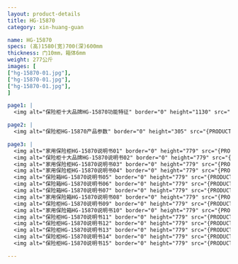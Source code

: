```yaml
---
layout: product-details
title: HG-15870
category: xin-huang-guan

name: HG-15870
specs: (高)1580(宽)700(深)600mm
thickness: 门10mm，箱体6mm
weight: 277公斤
images: [
["hg-15870-01.jpg"],
["hg-15870-01.jpg"],
["hg-15870-01.jpg"],
]

page1: |
  <img alt="保险柜十大品牌HG-15870功能特征" border="0" height="1130" src="{PRODUCT_IMAGES}products/hg-gn.jpg" width="538" />

page2: |
  <img alt="保险柜HG-15870产品参数" border="0" height="305" src="{PRODUCT_IMAGES}products/hg-cpcs.jpg" width="538" />

page3: |
  <img alt="家用保险柜HG-15870说明书01" border="0" height="779" src="{PRODUCT_IMAGES}products/hg-sm01.jpg" width="528" /><br />
  <img alt="保险柜十大品牌HG-15870说明书02" border="0" height="779" src="{PRODUCT_IMAGES}products/hg-sm02.jpg" width="528" /><br />
  <img alt="家用保险柜HG-15870说明书03" border="0" height="779" src="{PRODUCT_IMAGES}products/hg-sm03.jpg" width="528" /><br />
  <img alt="家用保险柜HG-15870说明书04" border="0" height="779" src="{PRODUCT_IMAGES}products/hg-sm04.jpg" width="528" /><br />
  <img alt="保险箱HG-15870说明书05" border="0" height="779" src="{PRODUCT_IMAGES}products/hg-sm05.jpg" width="528" /><br />
  <img alt="保险箱HG-15870说明书06" border="0" height="779" src="{PRODUCT_IMAGES}products/hg-sm06.jpg" width="528" /><br />
  <img alt="保险箱HG-15870说明书07" border="0" height="779" src="{PRODUCT_IMAGES}products/hg-sm07.jpg" width="528" /><br />
  <img alt="家用保险箱HG-15870说明书08" border="0" height="779" src="{PRODUCT_IMAGES}products/hg-sm08.jpg" width="528" /><br />
  <img alt="保险柜HG-15870说明书09" border="0" height="779" src="{PRODUCT_IMAGES}products/hg-sm09.jpg" width="528" /><br />
  <img alt="家用保险箱HG-15870说明书10" border="0" height="779" src="{PRODUCT_IMAGES}products/hg-sm10.jpg" width="528" /><br />
  <img alt="保险柜HG-15870说明书11" border="0" height="779" src="{PRODUCT_IMAGES}products/hg-sm11.jpg" width="528" /><br />
  <img alt="保险柜HG-15870说明书12" border="0" height="779" src="{PRODUCT_IMAGES}products/hg-sm12.jpg" width="528" /><br />
  <img alt="保险柜HG-15870说明书13" border="0" height="779" src="{PRODUCT_IMAGES}products/hg-sm13.jpg" width="528" /><br />
  <img alt="保险柜HG-15870说明书14" border="0" height="779" src="{PRODUCT_IMAGES}products/hg-sm14.jpg" width="528" /><br />
  <img alt="保险柜HG-15870说明书15" border="0" height="779" src="{PRODUCT_IMAGES}products/hg-sm15.jpg" width="528" />

---
```

